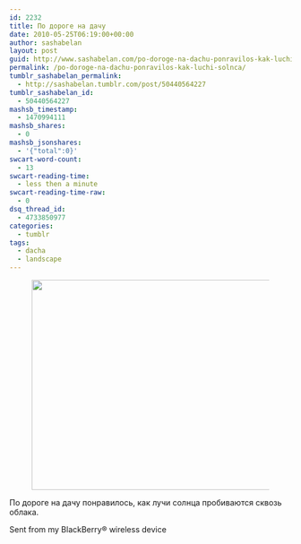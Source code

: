 ```yaml
---
id: 2232
title: По дороге на дачу
date: 2010-05-25T06:19:00+00:00
author: sashabelan
layout: post
guid: http://www.sashabelan.com/po-doroge-na-dachu-ponravilos-kak-luchi-solnca/
permalink: /po-doroge-na-dachu-ponravilos-kak-luchi-solnca/
tumblr_sashabelan_permalink:
  - http://sashabelan.tumblr.com/post/50440564227
tumblr_sashabelan_id:
  - 50440564227
mashsb_timestamp:
  - 1470994111
mashsb_shares:
  - 0
mashsb_jsonshares:
  - '{"total":0}'
swcart-word-count:
  - 13
swcart-reading-time:
  - less then a minute
swcart-reading-time-raw:
  - 0
dsq_thread_id:
  - 4733850977
categories:
  - tumblr
tags:
  - dacha
  - landscape
---
```

<div id='gallery-3' class='gallery galleryid-2232 gallery-columns-1 gallery-size-full'>
  <figure class='gallery-item'> 
  
  <div class='gallery-icon landscape'>
    <img width="500" height="375" src="http://www.sashabelan.ru/wp-content/uploads/2010/05/tumblr_mmt21nzSCq1qarj97o1_500.jpg" class="attachment-full size-full" alt="" srcset="http://www.sashabelan.ru/wp-content/uploads/2010/05/tumblr_mmt21nzSCq1qarj97o1_500.jpg 500w, http://www.sashabelan.ru/wp-content/uploads/2010/05/tumblr_mmt21nzSCq1qarj97o1_500-300x225.jpg 300w, http://www.sashabelan.ru/wp-content/uploads/2010/05/tumblr_mmt21nzSCq1qarj97o1_500-230x173.jpg 230w, http://www.sashabelan.ru/wp-content/uploads/2010/05/tumblr_mmt21nzSCq1qarj97o1_500-350x263.jpg 350w" sizes="(max-width: 500px) 100vw, 500px" />
  </div></figure>
</div>

По дороге на дачу понравилось, как лучи солнца пробиваются сквозь облака.

Sent from my BlackBerry® wireless device